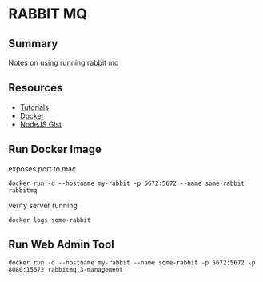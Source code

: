 # RABBIT MQ

## Summary

Notes on using running rabbit mq

## Resources

- [Tutorials](https://www.rabbitmq.com/tutorials/tutorial-one-go.html)
- [Docker](https://hub.docker.com/_/rabbitmq)
- [NodeJS Gist](https://gist.github.com/daliborgogic/37bcf51756cbd60190519c5c4394311e)

## Run Docker Image

exposes port to mac

```console
docker run -d --hostname my-rabbit -p 5672:5672 --name some-rabbit rabbitmq
```

verify server running

```console
docker logs some-rabbit
```

## Run Web Admin Tool

```console
docker run -d --hostname my-rabbit --name some-rabbit -p 5672:5672 -p 8080:15672 rabbitmq:3-management
```
